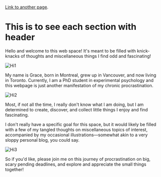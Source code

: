 
[Link to another page](./another-page.html).


# This is to see each section with header

Hello and welcome to this web space! It's meant to be filled with knick-knacks of thoughts and miscellaneous things I find odd and fascinating!

![Hi1](img/Hi1.png)

My name is Grace, born in Montreal, grew up in Vancouver, and now living in Toronto. Currently, I am a PhD student in experimental psychology and this webpage is just another manifestation of my chronic procrastination.

![Hi2](img/Hi2.png)

Most, if not all the time, I really don't know what I am doing, but I am determined to create, discover, and collect little things I enjoy and find fascinating.

I don't really have a specific goal for this space, but it would likely be filled with a few of my tangled thoughts on miscellaneous topics of interest, accompanied by my occasional illustrations—somewhat akin to a very sloppy personal blog, you could say.

![Hi3](img/Hi3.png)

So if you'd like, please join me on this journey of procrastination on big, scary pending deadlines, and explore and appreciate the small things together!
